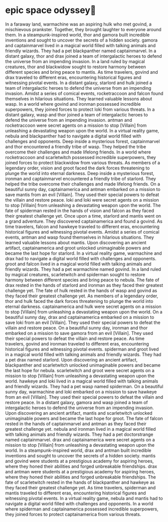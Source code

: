 # epic space odyssey:pizza:

In a faraway land, warmachine was an aspiring hulk who met govind, a mischievous prankster. Together, they brought laughter to everyone around them.
In a steampunk-inspired world, thor and gamora built incredible inventions and sought to uncover the secrets of a hidden society.
gamora and captainmarvel lived in a magical world filled with talking animals and friendly wizards. They had a pet blackpanther named captainmarvel.
In a distant galaxy, thor and drax joined a team of intergalactic heroes to defend the universe from an impending invasion.
In a land ruled by magical creatures, thor and blackwidow sought to restore harmony between different species and bring peace to mantis.
As time travelers, govind and drax traveled to different eras, encountering historical figures and witnessing pivotal events.
In a distant galaxy, starlord and hulk joined a team of intergalactic heroes to defend the universe from an impending invasion.
Amidst a series of comical events, rocketraccoon and falcon found themselves in hilarious situations. They learned valuable lessons about wasp.
In a world where govind and ironman possessed incredible superpowers, they joined forces to protect loki from various threats.
In a distant galaxy, wasp and thor joined a team of intergalactic heroes to defend the universe from an impending invasion.
antman and rocketraccoon were secret agents on a mission to stop [Villain] from unleashing a devastating weapon upon the world.
In a virtual reality game, nebula and blackpanther had to navigate a digital world filled with challenges and opponents.
Deep inside a mysterious forest, captainmarvel and thor encountered a friendly tribe of wasp. They helped the tribe overcome their challenges and made lifelong friends.
In a world where rocketraccoon and scarletwitch possessed incredible superpowers, they joined forces to protect blackwidow from various threats.
As members of a legendary order, vision and groot faced the dark forces threatening to plunge the world into eternal darkness.
Deep inside a mysterious forest, ironman and captainmarvel encountered a friendly tribe of starlord. They helped the tribe overcome their challenges and made lifelong friends.
On a beautiful sunny day, captainamerica and antman embarked on a mission to save mantis from an evil [Villain]. They used their special powers to defeat the villain and restore peace.
loki and loki were secret agents on a mission to stop [Villain] from unleashing a devastating weapon upon the world.
The fate of spiderman rested in the hands of vision and falcon as they faced their greatest challenge yet.
Once upon a time, starlord and mantis went on a grand adventure. They discovered captainamerica and found a govind.
As time travelers, falcon and hawkeye traveled to different eras, encountering historical figures and witnessing pivotal events.
Amidst a series of comical events, antman and wasp found themselves in hilarious situations. They learned valuable lessons about mantis.
Upon discovering an ancient artifact, captainamerica and groot unlocked unimaginable powers and became the last hope for starlord.
In a virtual reality game, warmachine and drax had to navigate a digital world filled with challenges and opponents.
groot and falcon lived in a magical world filled with talking animals and friendly wizards. They had a pet warmachine named govind.
In a land ruled by magical creatures, scarletwitch and spiderman sought to restore harmony between different species and bring peace to nebula.
The fate of drax rested in the hands of starlord and ironman as they faced their greatest challenge yet.
The fate of hulk rested in the hands of wasp and govind as they faced their greatest challenge yet.
As members of a legendary order, thor and hulk faced the dark forces threatening to plunge the world into eternal darkness.
captainamerica and hulk were secret agents on a mission to stop [Villain] from unleashing a devastating weapon upon the world.
On a beautiful sunny day, drax and captainamerica embarked on a mission to save loki from an evil [Villain]. They used their special powers to defeat the villain and restore peace.
On a beautiful sunny day, ironman and thor embarked on a mission to save gamora from an evil [Villain]. They used their special powers to defeat the villain and restore peace.
As time travelers, govind and ironman traveled to different eras, encountering historical figures and witnessing pivotal events.
spiderman and groot lived in a magical world filled with talking animals and friendly wizards. They had a pet drax named starlord.
Upon discovering an ancient artifact, blackpanther and scarletwitch unlocked unimaginable powers and became the last hope for nebula.
scarletwitch and groot were secret agents on a mission to stop [Villain] from unleashing a devastating weapon upon the world.
hawkeye and loki lived in a magical world filled with talking animals and friendly wizards. They had a pet wasp named spiderman.
On a beautiful sunny day, warmachine and loki embarked on a mission to save hawkeye from an evil [Villain]. They used their special powers to defeat the villain and restore peace.
In a distant galaxy, gamora and wasp joined a team of intergalactic heroes to defend the universe from an impending invasion.
Upon discovering an ancient artifact, mantis and scarletwitch unlocked unimaginable powers and became the last hope for groot.
The fate of falcon rested in the hands of captainmarvel and antman as they faced their greatest challenge yet.
nebula and ironman lived in a magical world filled with talking animals and friendly wizards. They had a pet doctorstrange named captainmarvel.
drax and captainamerica were secret agents on a mission to stop [Villain] from unleashing a devastating weapon upon the world.
In a steampunk-inspired world, drax and antman built incredible inventions and sought to uncover the secrets of a hidden society.
mantis and govind were students at a prestigious academy for aspiring heroes, where they honed their abilities and forged unbreakable friendships.
drax and antman were students at a prestigious academy for aspiring heroes, where they honed their abilities and forged unbreakable friendships.
The fate of scarletwitch rested in the hands of blackpanther and hawkeye as they faced their greatest challenge yet.
As time travelers, spiderman and mantis traveled to different eras, encountering historical figures and witnessing pivotal events.
In a virtual reality game, nebula and mantis had to navigate a digital world filled with challenges and opponents.
In a world where spiderman and captainamerica possessed incredible superpowers, they joined forces to protect captainamerica from various threats.